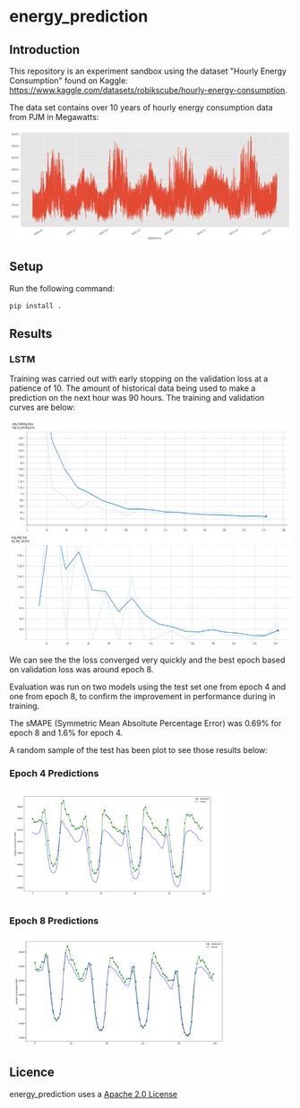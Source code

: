 # energy_prediction
## Introduction
This repository is an experiment sandbox using the dataset "Hourly Energy Consumption" found on Kaggle: https://www.kaggle.com/datasets/robikscube/hourly-energy-consumption.

The data set contains over 10 years of hourly energy consumption data from PJM in Megawatts:

<img src="diagrams/data_vis.png" alt="Image Collection Process" height="200px"/>

## Setup
Run the following command:

```bash
pip install . 
```

## Results
### LSTM
Training was carried out with early stopping on the validation loss at a patience of 10. The amount of historical data being used to make a prediction on the next hour was 90 hours. The training and validation curves are below:

<img src="diagrams/training_loss.png" alt="Image Collection Process" height="200px"/>

<img src="diagrams/validation_loss.png" alt="Image Collection Process" height="200px"/>

We can see the the loss converged very quickly and the best epoch based on validation loss was around epoch 8.

Evaluation was run on two models using the test set one from epoch 4 and one from epoch 8, to confirm the improvement in performance during in training.

The sMAPE (Symmetric Mean Absoltute Percentage Error) was 0.69% for epoch 8 and 1.6% for epoch 4.

A random sample of the test has been plot to see those results below:

### Epoch 4 Predictions
<img src="diagrams/epoch_4_predictions.png" alt="Image Collection Process" height="200px"/>

### Epoch 8 Predictions
<img src="diagrams/epoch_8_predictions.png" alt="Image Collection Process" height="200px"/>


## Licence
energy_prediction uses a [Apache 2.0 License]((https://github.com/TomW1495/energy_prediction/blob/main/LICENSE))